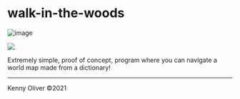# walk-in-the-woods

![image](https://www.codefactor.io/repository/github/KennyOliver/walk-in-the-woods/badge?style=for-the-badge)

[![](https://repl.it/badge/github/KennyOliver/walk-in-the-woods)](https://repl.it/@KennyOliver/walk-in-the-woods)

Extremely simple, proof of concept, program where you can navigate a world map made from a dictionary!

---
Kenny Oliver ©2021
